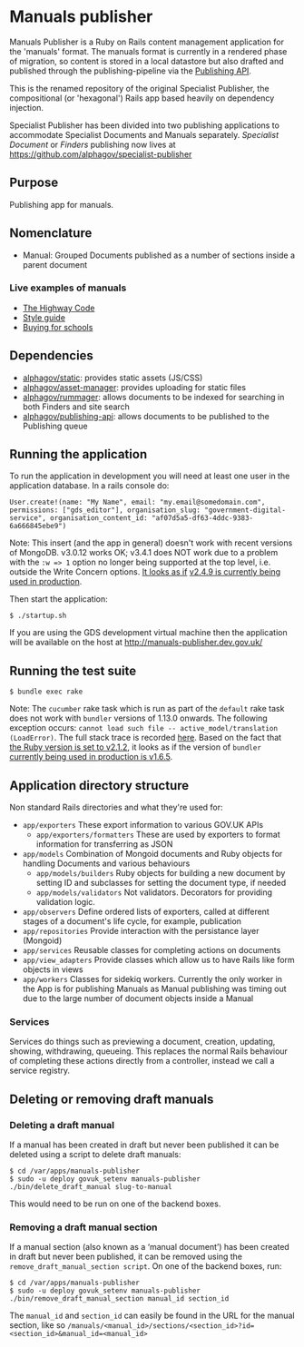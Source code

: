 # Manuals publisher

Manuals Publisher is a Ruby on Rails content management application for the 'manuals' format.
The manuals format is currently in a rendered phase of migration, so content is stored in a local
datastore but also drafted and published through the publishing-pipeline via the [Publishing API](https://github.com/alphagov/publishing-api).


This is the renamed repository of the original Specialist Publisher, the compositional (or 'hexagonal')
Rails app based heavily on dependency injection.


Specialist Publisher has been divided into two publishing applications to accommodate Specialist Documents and Manuals separately.
_Specialist Document_ or _Finders_ publishing now lives at https://github.com/alphagov/specialist-publisher

## Purpose

Publishing app for manuals.

## Nomenclature

* Manual: Grouped Documents published as a number of sections inside a parent document

### Live examples of manuals

* [The Highway Code](https://www.gov.uk/guidance/the-highway-code)
* [Style guide](https://www.gov.uk/guidance/style-guide)
* [Buying for schools](https://www.gov.uk/guidance/buying-for-schools)

## Dependencies

* [alphagov/static](http://github.com/alphagov/static): provides static assets (JS/CSS)
* [alphagov/asset-manager](http://github.com/alphagov/asset-manager): provides uploading for static files
* [alphagov/rummager](http://github.com/alphagov/rummager): allows documents to be indexed for searching in both Finders and site search
* [alphagov/publishing-api](http://github.com/alphagov/publishing-api): allows documents to be published to the Publishing queue

## Running the application

To run the application in development you will need at least one user in the application database. 
In a rails console do:

```
User.create!(name: "My Name", email: "my.email@somedomain.com", permissions: ["gds_editor"], organisation_slug: "government-digital-service", organisation_content_id: "af07d5a5-df63-4ddc-9383-6a666845ebe9")
```

Note: This insert (and the app in general) doesn't work with recent versions of MongoDB. v3.0.12 works OK; v3.4.1 does NOT work due to a problem with the `:w => 1` option no longer being supported at the top level, i.e. outside the Write Concern options. [It looks as if](https://github.com/alphagov/manuals-publisher/pull/796#issuecomment-276379600) [v2.4.9 is currently being used in production](https://github.com/alphagov/govuk-puppet/blob/f3614e33bcf037b218e0b9e816f0994786b41efb/hieradata/common.yaml#L1256).

Then start the application:

```
$ ./startup.sh
```

If you are using the GDS development virtual machine then the application will be available on the host at http://manuals-publisher.dev.gov.uk/

## Running the test suite

```
$ bundle exec rake
```

Note: The `cucumber` rake task which is run as part of the `default` rake task does not work with `bundler` versions of 1.13.0 onwards. The following exception occurs: `cannot load such file -- active_model/translation (LoadError)`. The full stack trace is recorded [here](https://gist.github.com/floehopper/79341ba0205a7d95fe0cd8ca369f8551). Based on the fact that [the Ruby version is set to v2.1.2](https://github.com/alphagov/manuals-publisher/blob/3ad5909d64c0fbb9f17c3dfdb1bcebf14e2cf80f/.ruby-version), it looks as if the version of `bundler` [currently being used in production is v1.6.5](https://github.com/alphagov/govuk-puppet/blob/b1afe36fcde7a6880be8d9bc5f0295914d4a9aa4/modules/govuk_rbenv/manifests/all.pp#L23-L25).

## Application directory structure

Non standard Rails directories and what they're used for:

* `app/exporters`
  These export information to various GOV.UK APIs
  * `app/exporters/formatters`
    These are used by exporters to format information for transferring as JSON
* `app/models`
  Combination of Mongoid documents and Ruby objects for handling Documents and various behaviours
  * `app/models/builders`
    Ruby objects for building a new document by setting ID and subclasses for setting the document type, if needed
  * `app/models/validators`
    Not validators. Decorators for providing validation logic.
* `app/observers`
  Define ordered lists of exporters, called at different stages of a document's life cycle, for example, publication
* `app/repositories`
  Provide interaction with the persistance layer (Mongoid)
* `app/services`
  Reusable classes for completing actions on documents
* `app/view_adapters`
  Provide classes which allow us to have Rails like form objects in views
* `app/workers`
  Classes for sidekiq workers. Currently the only worker in the App is for publishing Manuals as Manual publishing was timing out due to the large number of document objects inside a Manual


### Services

 Services do things such as previewing a document, creation, updating, showing, withdrawing, queueing. This replaces the normal Rails behaviour of completing these actions directly from a controller, instead we call a service registry.

## Deleting or removing draft manuals

### Deleting a draft manual

If a manual has been created in draft but never been published it can be deleted using a script to delete draft manuals:

```
$ cd /var/apps/manuals-publisher
$ sudo -u deploy govuk_setenv manuals-publisher ./bin/delete_draft_manual slug-to-manual
```

This would need to be run on one of the backend boxes.

### Removing a draft manual section

If a manual section (also known as a ‘manual document’) has been created in draft but never been published, it can be removed using the `remove_draft_manual_section script`. On one of the backend boxes, run:

```
$ cd /var/apps/manuals-publisher
$ sudo -u deploy govuk_setenv manuals-publisher ./bin/remove_draft_manual_section manual_id section_id
```

The `manual_id` and `section_id` can easily be found in the URL for the manual section, like so `/manuals/<manual_id>/sections/<section_id>?id=<section_id>&manual_id=<manual_id>`
